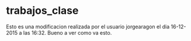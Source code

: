 # trabajos_clase
Esto es una modificacion realizada por el usuario jorgearagon el dia 16-12-2015 a las 16:32. Bueno
a ver como va esto.
